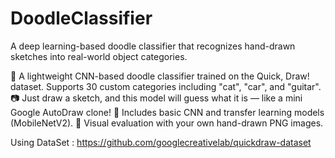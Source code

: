 # DoodleClassifier
A deep learning-based doodle classifier that recognizes hand-drawn sketches into real-world object categories.


🎨 A lightweight CNN-based doodle classifier trained on the Quick, Draw! dataset. Supports 30 custom categories including "cat", "car", and "guitar".
📷 Just draw a sketch, and this model will guess what it is — like a mini Google AutoDraw clone!
🧠 Includes basic CNN and transfer learning models (MobileNetV2).
🧪 Visual evaluation with your own hand-drawn PNG images.

Using DataSet : https://github.com/googlecreativelab/quickdraw-dataset
